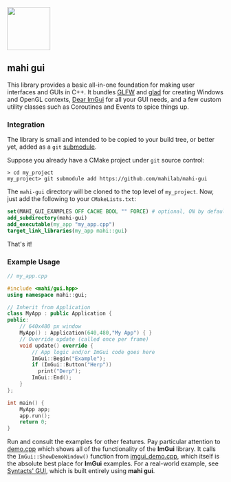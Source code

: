 <img src="https://raw.githubusercontent.com/mahilab/mahi-gui/master/mahi-gui.png" width="100"> 

## mahi gui

This library provides a basic all-in-one foundation for making user interfaces and GUIs in C++. It bundles [GLFW](https://www.glfw.org/) and [glad](https://github.com/Dav1dde/glad) for creating Windows and OpenGL contexts, [Dear ImGui](https://github.com/ocornut/imgui) for all your GUI needs, and a few custom utility classes such as Coroutines and Events to spice things up. 

### Integration

The library is small and intended to be copied to your build tree, or better yet, added as a `git` [submodule](https://git-scm.com/book/en/v2/Git-Tools-Submodules).

Suppose you already have a CMake project under `git` source control:

```shell
> cd my_project
my_project> git submodule add https://github.com/mahilab/mahi-gui
```

The `mahi-gui` directory will be cloned to the top level of `my_project`. Now, just add the following to your `CMakeLists.txt`:

```cmake
set(MAHI_GUI_EXAMPLES OFF CACHE BOOL "" FORCE) # optional, ON by default
add_subdirectory(mahi-gui)
add_executable(my_app "my_app.cpp")
target_link_libraries(my_app mahi::gui)
```

That's it!

### Example Usage

```cpp
// my_app.cpp

#include <mahi/gui.hpp>
using namespace mahi::gui;

// Inherit from Application
class MyApp : public Application {
public:
    // 640x480 px window
    MyApp() : Application(640,480,"My App") { }
    // Override update (called once per frame)
    void update() override {
        // App logic and/or ImGui code goes here
        ImGui::Begin("Example");
        if (ImGui::Button("Herp"))
          print("Derp"); 
        ImGui::End();
    }
};

int main() {
    MyApp app;
    app.run();
    return 0;
}
```

Run and consult the examples for other features. Pay particular attention to [demo.cpp](https://github.com/mahilab/mahi-gui/blob/master/examples/demo.cpp) which shows all of the functionality of the **ImGui** library. It calls the `ImGui::ShowDemoWindow()` function from [imgui_demo.cpp](https://github.com/mahilab/mahi-gui/blob/master/3rdparty/imgui/imgui_demo.cpp), which itself is the absolute best place for **ImGui** examples. For a real-world example, see [Syntacts' GUI](https://github.com/mahilab/Syntacts/tree/master/gui/src), which is built entirely using **mahi gui**.
